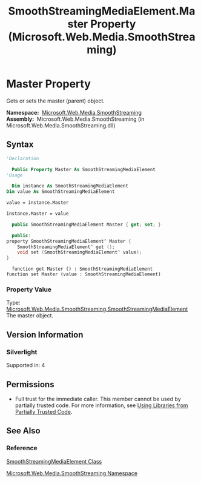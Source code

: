 ﻿---
title: SmoothStreamingMediaElement.Master Property (Microsoft.Web.Media.SmoothStreaming)
TOCTitle: Master Property
ms:assetid: P:Microsoft.Web.Media.SmoothStreaming.SmoothStreamingMediaElement.Master
ms:mtpsurl: https://msdn.microsoft.com/en-us/library/microsoft.web.media.smoothstreaming.smoothstreamingmediaelement.master(v=VS.90)
ms:contentKeyID: 28440976
ms.date: 05/02/2012
mtps_version: v=VS.90
f1_keywords:
- Microsoft.Web.Media.SmoothStreaming.SmoothStreamingMediaElement.Master
- Microsoft.Web.Media.SmoothStreaming.SmoothStreamingMediaElement.get_Master
- Microsoft.Web.Media.SmoothStreaming.SmoothStreamingMediaElement.set_Master
dev_langs:
- csharp
- jscript
- vb
- cpp
api_location:
- Microsoft.Web.Media.SmoothStreaming.dll
api_name:
- Microsoft.Web.Media.SmoothStreaming.SmoothStreamingMediaElement.get_Master
- Microsoft.Web.Media.SmoothStreaming.SmoothStreamingMediaElement.Master
- Microsoft.Web.Media.SmoothStreaming.SmoothStreamingMediaElement.set_Master
api_type:
- Managed
topic_type:
- apiref
- kbSyntax
product_family_name: VS
ROBOTS: INDEX,FOLLOW
---

# Master Property

Gets or sets the master (parent) object.

**Namespace:**  [Microsoft.Web.Media.SmoothStreaming](microsoft-web-media-smoothstreaming-namespace_1.md)  
**Assembly:**  Microsoft.Web.Media.SmoothStreaming (in Microsoft.Web.Media.SmoothStreaming.dll)

## Syntax

```vb
'Declaration

  Public Property Master As SmoothStreamingMediaElement
'Usage

  Dim instance As SmoothStreamingMediaElement
Dim value As SmoothStreamingMediaElement

value = instance.Master

instance.Master = value
```

```csharp
  public SmoothStreamingMediaElement Master { get; set; }
```

```cpp
  public:
property SmoothStreamingMediaElement^ Master {
    SmoothStreamingMediaElement^ get ();
    void set (SmoothStreamingMediaElement^ value);
}
```

```jscript
  function get Master () : SmoothStreamingMediaElement
function set Master (value : SmoothStreamingMediaElement)
```

### Property Value

Type: [Microsoft.Web.Media.SmoothStreaming.SmoothStreamingMediaElement](smoothstreamingmediaelement-class-microsoft-web-media-smoothstreaming_1.md)  
The master object.  

## Version Information

### Silverlight

Supported in: 4  

## Permissions

  - Full trust for the immediate caller. This member cannot be used by partially trusted code. For more information, see [Using Libraries from Partially Trusted Code](https://msdn.microsoft.com/library/8skskf63).

## See Also

### Reference

[SmoothStreamingMediaElement Class](smoothstreamingmediaelement-class-microsoft-web-media-smoothstreaming_1.md)

[Microsoft.Web.Media.SmoothStreaming Namespace](microsoft-web-media-smoothstreaming-namespace_1.md)


